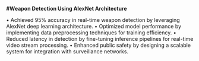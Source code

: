 **#Weapon Detection Using AlexNet Architecture**

• Achieved 95% accuracy in real-time weapon detection by leveraging AlexNet deep learning architecture.
• Optimized model performance by implementing data preprocessing techniques for training efficiency.
• Reduced latency in detection by fine-tuning inference pipelines for real-time video stream processing.
• Enhanced public safety by designing a scalable system for integration with surveillance networks.
